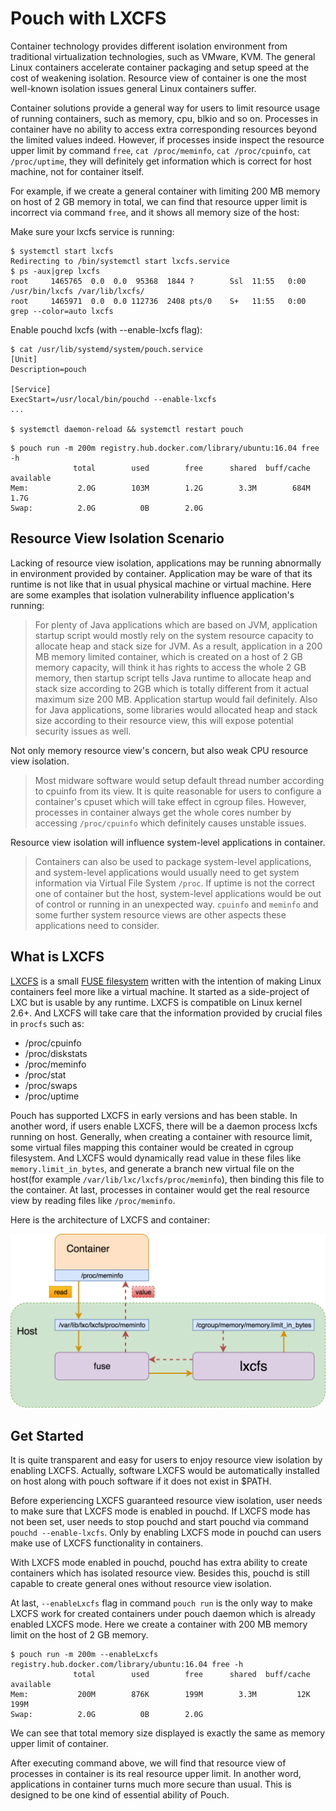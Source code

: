 # Pouch with LXCFS

Container technology provides different isolation environment from traditional virtualization technologies, such as VMware, KVM. The general Linux containers accelerate container packaging and setup speed at the cost of weakening isolation. Resource view of container is one the most well-known isolation issues general Linux containers suffer.

Container solutions provide a general way for users to limit resource usage of running containers, such as memory, cpu, blkio and so on. Processes in container have no ability to access extra corresponding resources beyond the limited values indeed. However, if processes inside inspect the resource upper limit by command `free`, `cat /proc/meminfo`, `cat /proc/cpuinfo`, `cat /proc/uptime`, they will definitely get information which is correct for host machine, not for container itself.

For example, if we create a general container with limiting 200 MB memory on host of 2 GB memory in total, we can find that resource upper limit is incorrect via command `free`, and it shows all memory size of the host:

Make sure your lxcfs service is running:
```
$ systemctl start lxcfs
Redirecting to /bin/systemctl start lxcfs.service
$ ps -aux|grep lxcfs
root     1465765  0.0  0.0  95368  1844 ?        Ssl  11:55   0:00 /usr/bin/lxcfs /var/lib/lxcfs/
root     1465971  0.0  0.0 112736  2408 pts/0    S+   11:55   0:00 grep --color=auto lxcfs
```

Enable pouchd lxcfs (with --enable-lxcfs flag):
```
$ cat /usr/lib/systemd/system/pouch.service
[Unit]
Description=pouch

[Service]
ExecStart=/usr/local/bin/pouchd --enable-lxcfs
...

$ systemctl daemon-reload && systemctl restart pouch
```

``` shell
$ pouch run -m 200m registry.hub.docker.com/library/ubuntu:16.04 free -h
              total        used        free      shared  buff/cache   available
Mem:           2.0G        103M        1.2G        3.3M        684M        1.7G
Swap:          2.0G          0B        2.0G
```

## Resource View Isolation Scenario

Lacking of resource view isolation, applications may be running abnormally in environment provided by container. Application may be ware of that its runtime is not like that in usual physical machine or virtual machine. Here are some examples that isolation vulnerability influence application's running:

> For plenty of Java applications which are based on JVM, application startup script would mostly rely on the system resource capacity to allocate heap and stack size for JVM. As a result, application in a 200 MB memory limited container, which is created on a host of 2 GB memory capacity, will think it has rights to access the whole 2 GB memory, then startup script tells Java runtime to allocate heap and stack size according to 2GB which is totally different from it actual maximum size 200 MB. Application startup would fail definitely. Also for Java applications, some libraries would allocated heap and stack size according to their resource view, this will expose potential security issues as well.

Not only memory resource view's concern, but also weak CPU resource view isolation.

> Most midware software would setup default thread number according to cpuinfo from its view. It is quite reasonable for users to configure a container's cpuset which will take effect in cgroup files. However, processes in container always get the whole cores number by accessing `/proc/cpuinfo` which definitely causes unstable issues.

Resource view isolation will influence system-level applications in container.

> Containers can also be used to package system-level applications, and system-level applications would usually need to get system information via Virtual File System `/proc`. If uptime is not the correct one of container but the host, system-level applications would be out of control or running in an unexpected way. `cpuinfo` and `meminfo` and some further system resource views are other aspects these applications need to consider.

## What is LXCFS

[LXCFS](https://github.com/lxc/lxcfs) is a small [FUSE filesystem](https://en.wikipedia.org/wiki/Filesystem_in_Userspace) written with the intention of making Linux containers feel more like a virtual machine. It started as a side-project of LXC but is usable by any runtime. LXCFS is compatible on Linux kernel 2.6+. And LXCFS will take care that the information provided by crucial files in `procfs` such as:

* /proc/cpuinfo
* /proc/diskstats
* /proc/meminfo
* /proc/stat
* /proc/swaps
* /proc/uptime

Pouch has supported LXCFS in early versions and has been stable. In another word, if users enable LXCFS, there will be a daemon process lxcfs running on host. Generally, when creating a container with resource limit, some virtual files mapping this container would be created in cgroup filesystem. And LXCFS would dynamically read value in these files like `memory.limit_in_bytes`, and generate a branch new virtual file on the host(for example `/var/lib/lxc/lxcfs/proc/meminfo`), then binding this file to the container. At last, processes in container would get the real resource view by reading files like `/proc/meminfo`.

Here is the architecture of LXCFS and container:

![pouch_with_lxcfs](../static_files/pouch_with_lxcfs.png)

## Get Started

It is quite transparent and easy for users to enjoy resource view isolation by enabling LXCFS. Actually, software LXCFS would be automatically installed on host along with pouch software if it does not exist in $PATH.

Before experiencing LXCFS guaranteed resource view isolation, user needs to make sure that LXCFS mode is enabled in pouchd. If LXCFS mode has not been set, user needs to stop pouchd and start pouchd via command `pouchd --enable-lxcfs`. Only by enabling LXCFS mode in pouchd can users make use of LXCFS functionality in containers.

With LXCFS mode enabled in pouchd, pouchd has extra ability to create containers which has isolated resource view. Besides this, pouchd is still capable to create general ones without resource view isolation.

At last, `--enableLxcfs` flag in command `pouch run` is the only way to make LXCFS work for created containers under pouch daemon which is already enabled LXCFS mode. Here we create a container with 200 MB memory limit on the host of 2 GB memory.

``` shell
$ pouch run -m 200m --enableLxcfs registry.hub.docker.com/library/ubuntu:16.04 free -h
              total        used        free      shared  buff/cache   available
Mem:           200M        876K        199M        3.3M         12K        199M
Swap:          2.0G          0B        2.0G
```

We can see that total memory size displayed is exactly the same as memory upper limit of container.

After executing command above, we will find that resource view of processes in container is its real resource upper limit. In another word, applications in container turns much more secure than usual. This is designed to be one kind of essential ability of Pouch.
